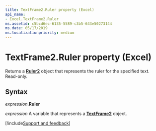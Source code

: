 ```yaml
---
title: TextFrame2.Ruler property (Excel)
api_name:
- Excel.TextFrame2.Ruler
ms.assetid: c5bcd6ec-6135-5589-c3b5-643e50273144
ms.date: 05/17/2019
ms.localizationpriority: medium
---
```



# TextFrame2.Ruler property (Excel)

Returns a **[Ruler2](office.ruler2.md)** object that represents the ruler for the specified text. Read-only.


## Syntax

_expression_.**Ruler**

_expression_ A variable that represents a **[TextFrame2](Excel.TextFrame2.md)** object.




[!include[Support and feedback](~/includes/feedback-boilerplate.md)]